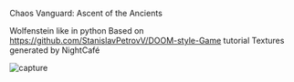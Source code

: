 Chaos Vanguard: Ascent of the Ancients

Wolfenstein like in python
Based on https://github.com/StanislavPetrovV/DOOM-style-Game tutorial
Textures generated by NightCafé

![capture](https://github.com/KrustyLeBot/Wishenstein/assets/37580288/e535b574-787f-4330-a41e-6616afa4b8e6)
